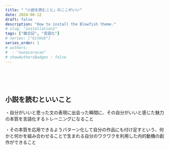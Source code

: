 ```yaml
---
title: "「小説を読むこと」のここがいい"
date: 2024-06-12
draft: false
description: "How to install the Blowfish theme."
# slug: "installation1"
tags: ["雑日記", "言語化"]
# series: ["GitHub"]
series_order: 1
# authors:
#  - "nunocoracao"
# showAuthorsBadges : false 
---
```







<br><br><br>


## 小説を読むといいこと
・自分がいいと思った文の表現に出会った瞬間に、その自分がいいと感じた魅力の本質を言語化するトレーニングになること

・その本質を応用できるようパターン化して自分の作品にも付け足すという、何かと何かを組み合わせることで生まれる自分のワクワクを利用した内的動機の創作ができること
